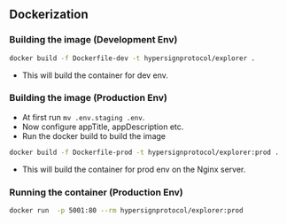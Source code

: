 ## Dockerization


### Building the image (Development Env)

```bash
docker build -f Dockerfile-dev -t hypersignprotocol/explorer .
```
* This will build the container for dev env.

### Building the image (Production Env)


* At first run `mv .env.staging .env`. 
* Now configure appTitle, appDescription etc.
* Run the docker build to build the image

```bash
docker build -f Dockerfile-prod -t hypersignprotocol/explorer:prod .
```

* This will build the container for prod env on the Nginx server.

### Running the container (Production Env)

```bash
docker run  -p 5001:80 --rm hypersignprotocol/explorer:prod
```

